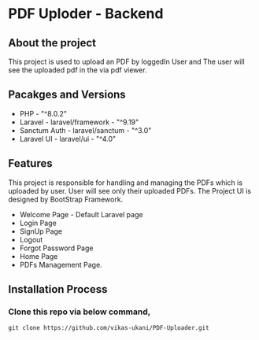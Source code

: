 # PDF Uploder - Backend
 
## About the project
This project is used to upload an 
PDF by loggedIn User and The user will see the uploaded pdf 
in the via pdf viewer.


## Pacakges and Versions
- PHP - "^8.0.2"
- Laravel - laravel/framework - "^9.19"
- Sanctum Auth - laravel/sanctum - "^3.0"
- Laravel UI - laravel/ui - "^4.0"



## Features
This project is responsible for handling and managing the PDFs which is uploaded by user. User will see only their uploaded PDFs. The Project UI is designed by BootStrap Framework.


- Welcome Page - Default Laravel page
- Login Page
- SignUp Page
- Logout 
- Forgot Password Page
- Home Page
- PDFs Management Page.

## Installation Process

### Clone this repo via below command,
```
git clone https://github.com/vikas-ukani/PDF-Uploader.git
```


